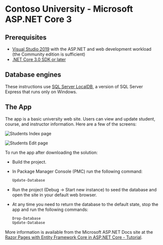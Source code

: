 ﻿Contoso University - Microsoft ASP.NET Core 3
======

Prerequisites
------

* [Visual Studio 2019](https://visualstudio.microsoft.com/downloads/) with the ASP.NET and web development workload (the Community edition is sufficient)
* [.NET Core 3.0 SDK or later](https://dotnet.microsoft.com/download/dotnet-core/3.0)

Database engines
------

These instructions use [SQL Server LocalDB](https://docs.microsoft.com/en-us/sql/database-engine/configure-windows/sql-server-2016-express-localdb), a version of SQL Server Express that runs only on Windows.

The App
------

The app is a basic university web site. Users can view and update student, course, and instructor information. Here are a few of the screens:

![Students Index page](https://docs.microsoft.com/en-us/aspnet/core/data/ef-rp/intro/_static/students-index30.png)

![Students Edit page](https://docs.microsoft.com/en-us/aspnet/core/data/ef-rp/intro/_static/student-edit30.png)

To run the app after downloading the solution:

* Build the project.
* In Package Manager Console (PMC) run the following command:

  ```powershell
  Update-Database
  ```

* Run the project (Debug -> Start new instance) to seed the database and open the site in your default web browser.

* At any time you need to return the database to the default state, stop the app and run the following commands:

  ```powershell
  Drop-Database
  Update-Database
  ```

More information is available from the Microsoft ASP.NET Docs site at the [Razor Pages with Entity Framework Core in ASP.NET Core - Tutorial](https://docs.microsoft.com/en-us/aspnet/core/data/ef-rp/intro?view=aspnetcore-3.1&tabs=visual-studio).